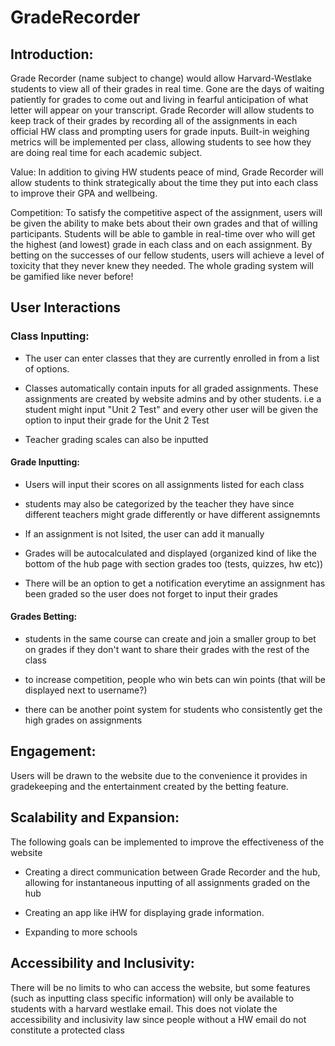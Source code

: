 # GradeRecorder

## Introduction:

Grade Recorder (name subject to change) would allow Harvard-Westlake students to view all of their grades in real time. Gone are the days of waiting patiently for grades to come out and living in fearful anticipation of what letter will appear on your transcript. Grade Recorder will allow students to keep track of their grades by recording all of the assignments in each official HW class and prompting users for grade inputs. Built-in weighing metrics will be implemented per class, allowing students to see how they are doing real time for each academic subject. 

Value: In addition to giving HW students peace of mind, Grade Recorder will allow students to think strategically about the time they put into each class to improve their GPA and wellbeing.

Competition: To satisfy the competitive aspect of the assignment, users will be given the ability to make bets about their own grades and that of willing participants. Students will be able to gamble in real-time over who will get the highest (and lowest) grade in each class and on each assignment. By betting on the successes of our fellow students, users will achieve a level of toxicity that they never knew they needed. The whole grading system will be gamified like never before!

## User Interactions

### Class Inputting: 
- The user can enter classes that they are currently enrolled in from a list of options. 

- Classes automatically contain inputs for all graded assignments. These assignments are created by website admins and by other students. i.e a student might input "Unit 2 Test" and every other user will be given the option to input their grade for the Unit 2 Test

- Teacher grading scales can also be inputted

#### Grade Inputting:
- Users will input their scores on all assignments listed for each class

- students may also be categorized by the teacher they have since different teachers might grade differently or have different assignemnts

- If an assignment is not lsited, the user can add it manually

- Grades will be autocalculated and displayed (organized kind of like the bottom of the hub page with section grades too (tests, quizzes, hw etc))

- There will be an option to get a notification everytime an assignment has been graded so the user does not forget to input their grades

#### Grades Betting:
- students in the same course can create and join a smaller group to bet on grades if they don't want to share their grades with the rest of the class

- to increase competition, people who win bets can win points (that will be displayed next to username?)
- there can be another point system for students who consistently get the high grades on assignments

## Engagement: 
Users will be drawn to the website due to the convenience it provides in gradekeeping and the entertainment created by the betting feature. 


## Scalability and Expansion: 
The following goals can be implemented to improve the effectiveness of the website

-  Creating a direct communication between Grade Recorder and the hub, allowing for instantaneous inputting of all assignments graded on the hub

- Creating an app like iHW for displaying grade information.  

- Expanding to more schools 

## Accessibility and Inclusivity: 
There will be no limits to who can access the website, but some features (such as inputting class specific information) will only be available to students with a harvard westlake email. This does not violate the accessibility and inclusivity law since people without a HW email do not constitute a protected class
